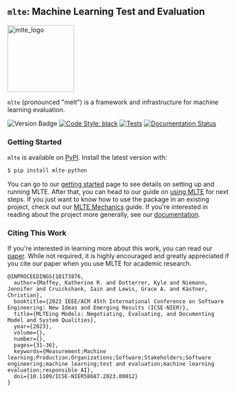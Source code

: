 ## `mlte`: Machine Learning Test and Evaluation

<img src="https://raw.githubusercontent.com/mlte-team/mlte/master/assets/MLTE_Logo_Color.svg" alt="mlte_logo" width="150"/>

`mlte` (pronounced "melt") is a framework and infrastructure for machine learning evaluation.

![Version Badge](https://img.shields.io/badge/release-v0.3.0-e19b38)
[![Code Style: black](https://img.shields.io/badge/code%20style-black-000000.svg)](https://github.com/psf/black)
[![Tests](https://github.com/turingcompl33t/mlte/actions/workflows/ci.yaml/badge.svg)](https://github.com/turingcompl33t/mlte/actions/workflows/ci.yaml)
[![Documentation Status](https://readthedocs.org/projects/mlte/badge/?version=latest)](https://mlte.readthedocs.io/en/latest/?badge=latest)

### Getting Started

`mlte` is available on <a href="https://pypi.org/project/mlte-python/" target="_blank">PyPI</a>. Install the latest version with:

```bash
$ pip install mlte-python
```

You can go to our <a href="https://mlte.readthedocs.io/en/latest/getting_started/" target="_blank">getting started</a> page to see details on setting up and running MLTE. After that, you can head to our guide on <a href="https://mlte.readthedocs.io/en/latest/using_mlte/" target="_blank">using MLTE</a> for next steps. If you just want to know how to use the package in an existing project, check out our <a href="https://mlte.readthedocs.io/en/latest/mlte_mechanics/" target="_blank">MLTE Mechanics</a> guide. If you're interested in reading about the project more generally, see our <a href="https://mlte.readthedocs.io/en/latest/" target="_blank">documentation</a>.

### Citing This Work

If you're interested in learning more about this work, you can read our <a href="https://ieeexplore.ieee.org/document/10173876" target="_blank">paper</a>. While not required, it is highly encouraged and greatly appreciated if you cite our paper when you use MLTE for academic research.

```
@INPROCEEDINGS{10173876,
  author={Maffey, Katherine R. and Dotterrer, Kyle and Niemann, Jennifer and Cruickshank, Iain and Lewis, Grace A. and Kästner, Christian},
  booktitle={2023 IEEE/ACM 45th International Conference on Software Engineering: New Ideas and Emerging Results (ICSE-NIER)}, 
  title={MLTEing Models: Negotiating, Evaluating, and Documenting Model and System Qualities}, 
  year={2023},
  volume={},
  number={},
  pages={31-36},
  keywords={Measurement;Machine learning;Production;Organizations;Software;Stakeholders;Software engineering;machine learning;test and evaluation;machine learning evaluation;responsible AI},
  doi={10.1109/ICSE-NIER58687.2023.00012}
}
```